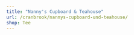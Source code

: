 ```yaml
---
title: "Nanny's Cupboard & Teahouse"
url: /cranbrook/nannys-cupboard-und-teahouse/
shop: Tee
---
```

